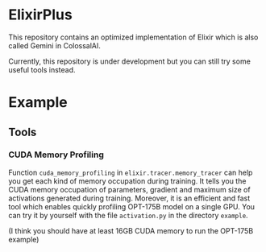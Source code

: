 # ElixirPlus
This repository contains an optimized implementation of Elixir which is also called Gemini in ColossalAI.

Currently, this repository is under development but you can still try some useful tools instead.

# Example

## Tools

### CUDA Memory Profiling

Function `cuda_memory_profiling` in `elixir.tracer.memory_tracer` can help you get each kind of memory occupation during training.
It tells you the CUDA memory occupation of parameters, gradient and maximum size of activations generated during training.
Moreover, it is an efficient and fast tool which enables quickly profiling OPT-175B model on a single GPU.
You can try it by yourself with the file `activation.py` in the directory `example`.

(I think you should have at least 16GB CUDA memory to run the OPT-175B example)
